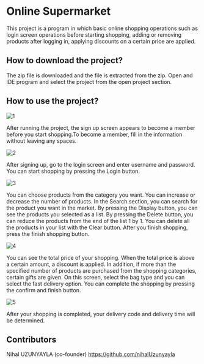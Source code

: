 # Online Supermarket
This project is a program in which basic online shopping operations such as login screen operations before starting shopping, adding or removing products after logging in, applying discounts on a certain price are applied.

## How to download the project?
The zip file is downloaded and the file is extracted from the zip. Open and IDE program and select the project from the open project section.

## How to use the project?

![1](https://user-images.githubusercontent.com/100278578/155587322-bb9d4eb2-5cc6-4b47-984a-5e5c2fa5c28f.jpeg)

After running the project, the sign up screen appears to become a member before you start shopping.To become a member, fill in the
information without leaving any spaces.

![2](https://user-images.githubusercontent.com/100278578/155587622-5d2d0e8a-26b5-406c-a476-f656ef8de889.jpeg)

After signing up, go to the login screen and enter username and password. You can start shopping by pressing the Login button.

![3](https://user-images.githubusercontent.com/100278578/155588509-69f4487d-48e7-41dc-a795-2c09ea53ceec.jpeg)

You can choose products from the category you want. You can increase or decrease the number of products. In the Search section, you can search for the product you want in the market. By pressing the Display button, you can see the products you selected as a list. By pressing the Delete button, you can reduce the products from the end of the list 1 by 1. You can delete all the products in your list with the Clear button. After you finish shopping, press the finish shopping button.

![4](https://user-images.githubusercontent.com/100278578/155589842-1d751231-3af4-4212-8fdc-5a9860adaef2.jpeg)

You can see the total price of your shopping. When the total price is above a certain amount, a discount is applied. In addition, if more than the specified number of products are purchased from the shopping categories, certain gifts are given. On this screen, select the bag type and you can select the fast delivery option. You can complete the shopping by pressing the confirm and finish button.

![5](https://user-images.githubusercontent.com/100278578/155590817-0cb17f13-16f0-4d43-b213-6eddb3c34d9c.jpeg)

After your shopping is completed, your delivery code and delivery time will be determined.

## Contributors
Nihal UZUNYAYLA (co-founder) https://github.com/nihalUzunyayla
